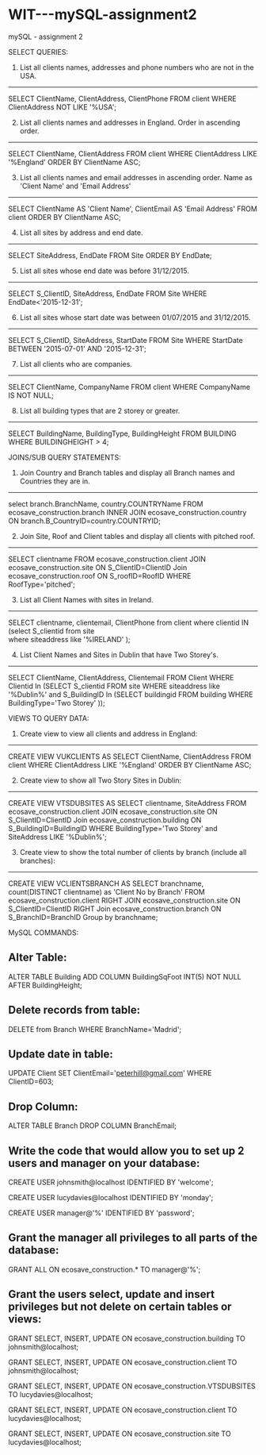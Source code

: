 # WIT---mySQL-assignment2
mySQL - assignment 2

SELECT QUERIES:


1) List all clients names, addresses and phone numbers who are not in the USA.
---------------------------------------------------------------------------

SELECT ClientName, ClientAddress, ClientPhone
FROM client
WHERE ClientAddress NOT LIKE '%USA';


2) List all clients names and addresses in England. Order in ascending order.
--------------------------------------------------------------------------

SELECT ClientName, ClientAddress
FROM client
WHERE ClientAddress LIKE '%England'
ORDER BY ClientName ASC;


3) List all clients names and email addresses in ascending order. Name as 'Client Name' and 'Email Address'
--------------------------------------------------------------------------------------------------------

SELECT ClientName AS 'Client Name', ClientEmail AS 'Email Address'
FROM client
ORDER BY ClientName ASC;


4) List all sites by address and end date.
---------------------------------------

SELECT SiteAddress, EndDate
FROM Site
ORDER BY EndDate;


5) List all sites whose end date was before 31/12/2015.
----------------------------------------------------

SELECT S_ClientID, SiteAddress, EndDate
FROM Site
WHERE EndDate<'2015-12-31';


6) List all sites whose start date was between 01/07/2015 and 31/12/2015.
----------------------------------------------------------------------

SELECT S_ClientID, SiteAddress, StartDate
FROM Site
WHERE StartDate BETWEEN '2015-07-01' AND '2015-12-31';


7) List all clients who are companies.
-----------------------------------

SELECT ClientName, CompanyName
FROM client
WHERE CompanyName IS NOT NULL;


8) List all building types that are 2 storey or greater.
-----------------------------------------------------

SELECT BuildingName, BuildingType, BuildingHeight
FROM BUILDING
WHERE BUILDINGHEIGHT > 4;



JOINS/SUB QUERY STATEMENTS:


1) Join Country and Branch tables and display all Branch names and Countries they are in.
--------------------------------------------------------------------------------------

select branch.BranchName, country.COUNTRYName
FROM ecosave_construction.branch
INNER JOIN ecosave_construction.country
ON branch.B_CountryID=country.COUNTRYID;


2) Join Site, Roof and Client tables and display all clients with pitched roof.
----------------------------------------------------------------------------

SELECT clientname
FROM ecosave_construction.client
JOIN ecosave_construction.site ON S_ClientID=ClientID
Join ecosave_construction.roof ON S_roofID=RoofID
WHERE RoofType='pitched';


3) List all Client Names with sites in Ireland.
--------------------------------------------

SELECT clientname, clientemail, ClientPhone
from client
where clientid IN	(select S_clientid
                     	from site	
                     	where siteaddress like '%IRELAND'
                     	);


4) List Client Names and Sites in Dublin that have Two Storey's.
-------------------------------------------------------------

SELECT ClientName, ClientAddress, Clientemail
FROM Client
WHERE Clientid In	(SELECT S_clientid
			FROM site
			WHERE siteaddress like '%Dublin%' and S_BuildingID In		(SELECT buildingid
											FROM building
											WHERE BuildingType='Two Storey'
											));

VIEWS TO QUERY DATA:
 

1) Create view to view all clients and address in England:
--------------------------------------------------------

CREATE VIEW VUKCLIENTS
AS
SELECT ClientName, ClientAddress
FROM client
WHERE ClientAddress LIKE '%England'
ORDER BY ClientName ASC;


2) Create view to show all Two Story Sites in Dublin:
--------------------------------------------------
CREATE VIEW VTSDUBSITES
AS
SELECT clientname, SiteAddress
FROM ecosave_construction.client
JOIN ecosave_construction.site ON S_ClientID=ClientID
Join ecosave_construction.building ON S_BuildingID=BuildingID
WHERE BuildingType='Two Storey' and SiteAddress LIKE '%Dublin%';


3) Create view to show the total number of clients by branch (include all branches):
---------------------------------------------------------------------------------
CREATE VIEW VCLIENTSBRANCH
AS
SELECT branchname, count(DISTINCT clientname) as 'Client No by Branch'
FROM ecosave_construction.client
RIGHT JOIN ecosave_construction.site ON S_ClientID=ClientID
RIGHT Join ecosave_construction.branch ON S_BranchID=BranchID
Group by branchname;


MySQL COMMANDS:


Alter Table:
------------

ALTER TABLE Building
ADD COLUMN BuildingSqFoot INT(5) NOT NULL
AFTER BuildingHeight;


Delete records from table:
--------------------------

DELETE from Branch
WHERE BranchName='Madrid';


Update date in table:
---------------------

UPDATE Client
SET ClientEmail='peterhill@gmail.com'
WHERE ClientID=603;


Drop Column:
------------

ALTER TABLE Branch
DROP COLUMN BranchEmail;


Write the code that would allow you to set up 2 users and manager on your database:
-----------------------------------------------------------------------------------

CREATE USER johnsmith@localhost
IDENTIFIED BY 'welcome';


CREATE USER lucydavies@localhost
IDENTIFIED BY 'monday';


CREATE USER manager@'%'
IDENTIFIED BY 'password';


Grant the manager all privileges to all parts of the database:
--------------------------------------------------------------

GRANT ALL ON ecosave_construction.*
TO manager@'%';


Grant the users select, update and insert privileges but not delete on certain tables or views: 
-----------------------------------------------------------------------------------------------

GRANT SELECT, INSERT, UPDATE
ON ecosave_construction.building
TO johnsmith@localhost;

GRANT SELECT, INSERT, UPDATE
ON ecosave_construction.client
TO johnsmith@localhost;


GRANT SELECT, INSERT, UPDATE
ON ecosave_construction.VTSDUBSITES
TO lucydavies@localhost;

GRANT SELECT, INSERT, UPDATE
ON ecosave_construction.client
TO lucydavies@localhost;

GRANT SELECT, INSERT, UPDATE
ON ecosave_construction.site
TO lucydavies@localhost;













